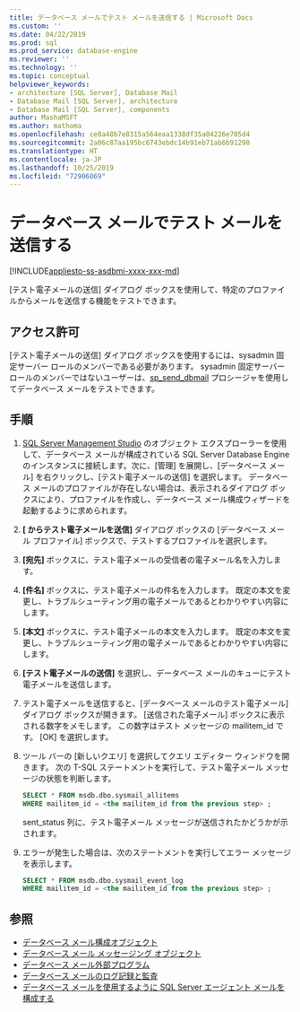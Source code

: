 ```yaml
---
title: データベース メールでテスト メールを送信する | Microsoft Docs
ms.custom: ''
ms.date: 04/22/2019
ms.prod: sql
ms.prod_service: database-engine
ms.reviewer: ''
ms.technology: ''
ms.topic: conceptual
helpviewer_keywords:
- architecture [SQL Server], Database Mail
- Database Mail [SQL Server], architecture
- Database Mail [SQL Server], components
author: MashaMSFT
ms.author: mathoma
ms.openlocfilehash: ce8a48b7e8315a564eaa1338df35a04226e705d4
ms.sourcegitcommit: 2a06c87aa195bc6743ebdc14b91eb71ab6b91298
ms.translationtype: HT
ms.contentlocale: ja-JP
ms.lasthandoff: 10/25/2019
ms.locfileid: "72906069"
---
```

# <a name="send-a-test-email-with-database-mail"></a>データベース メールでテスト メールを送信する  
[!INCLUDE[appliesto-ss-asdbmi-xxxx-xxx-md](../../includes/appliesto-ss-asdbmi-xxxx-xxx-md.md)]

[テスト電子メールの送信] ダイアログ ボックスを使用して、特定のプロファイルからメールを送信する機能をテストできます。

## <a name="permissions"></a>アクセス許可

[テスト電子メールの送信] ダイアログ ボックスを使用するには、sysadmin 固定サーバー ロールのメンバーである必要があります。 sysadmin 固定サーバー ロールのメンバーではないユーザーは、[sp_send_dbmail](../system-stored-procedures/sp-send-dbmail-transact-sql.md) プロシージャを使用してデータベース メールをテストできます。

## <a name="procedure"></a>手順

1. [SQL Server Management Studio](../../ssms/download-sql-server-management-studio-ssms.md) のオブジェクト エクスプローラーを使用して、データベース メールが構成されている SQL Server Database Engine のインスタンスに接続します。次に、[管理] を展開し、[データベース メール] を右クリックし、[テスト電子メールの送信] を選択します。 データベース メールのプロファイルが存在しない場合は、表示されるダイアログ ボックスにより、プロファイルを作成し、データベース メール構成ウィザードを起動するように求められます。
1. **[<instance name> からテスト電子メールを送信]** ダイアログ ボックスの [データベース メール プロファイル] ボックスで、テストするプロファイルを選択します。
1. **[宛先]** ボックスに、テスト電子メールの受信者の電子メール名を入力します。
1. **[件名]** ボックスに、テスト電子メールの件名を入力します。 既定の本文を変更し、トラブルシューティング用の電子メールであるとわかりやすい内容にします。
1. **[本文]** ボックスに、テスト電子メールの本文を入力します。 既定の本文を変更し、トラブルシューティング用の電子メールであるとわかりやすい内容にします。
1. **[テスト電子メールの送信]** を選択し、データベース メールのキューにテスト電子メールを送信します。
1. テスト電子メールを送信すると、[データベース メールのテスト電子メール] ダイアログ ボックスが開きます。 [送信された電子メール] ボックスに表示される数字をメモします。 この数字はテスト メッセージの mailitem_id です。 [OK] を選択します。
1. ツール バーの [新しいクエリ] を選択してクエリ エディター ウィンドウを開きます。 次の T-SQL ステートメントを実行して、テスト電子メール メッセージの状態を判断します。

    ```sql
    SELECT * FROM msdb.dbo.sysmail_allitems 
    WHERE mailitem_id = <the mailitem_id from the previous step> ;
    ```

    sent_status 列に、テスト電子メール メッセージが送信されたかどうかが示されます。

1. エラーが発生した場合は、次のステートメントを実行してエラー メッセージを表示します。

    ```sql
    SELECT * FROM msdb.dbo.sysmail_event_log 
    WHERE mailitem_id = <the mailitem_id from the previous step> ;
    ```


##  <a name="RelatedContent"></a> 参照 
  
-   [データベース メール構成オブジェクト](../../relational-databases/database-mail/database-mail-configuration-objects.md)
-   [データベース メール メッセージング オブジェクト](../../relational-databases/database-mail/database-mail-messaging-objects.md)
-   [データベース メール外部プログラム](../../relational-databases/database-mail/database-mail-external-program.md)
-   [データベース メールのログ記録と監査](../../relational-databases/database-mail/database-mail-log-and-audits.md)
-   [データベース メールを使用するように SQL Server エージェント メールを構成する](../../relational-databases/database-mail/configure-sql-server-agent-mail-to-use-database-mail.md)
  
  

